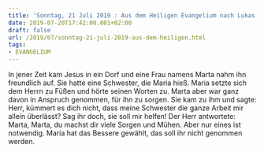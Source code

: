 ```yaml
---
title: 'Sonntag, 21 Juli 2019 : Aus dem Heiligen Evangelium nach Lukas - Lk 10,38-42.'
date: 2019-07-20T17:42:00.001+02:00
draft: false
url: /2019/07/sonntag-21-juli-2019-aus-dem-heiligen.html
tags: 
- EVANGELIUM
---
```


In jener Zeit kam Jesus in ein Dorf und eine Frau namens Marta nahm ihn freundlich auf. Sie hatte eine Schwester, die Maria hieß. Maria setzte sich dem Herrn zu Füßen und hörte seinen Worten zu. Marta aber war ganz davon in Anspruch genommen, für ihn zu sorgen. Sie kam zu ihm und sagte: Herr, kümmert es dich nicht, dass meine Schwester die ganze Arbeit mir allein überlässt? Sag ihr doch, sie soll mir helfen! Der Herr antwortete: Marta, Marta, du machst dir viele Sorgen und Mühen. Aber nur eines ist notwendig. Maria hat das Bessere gewählt, das soll ihr nicht genommen werden.